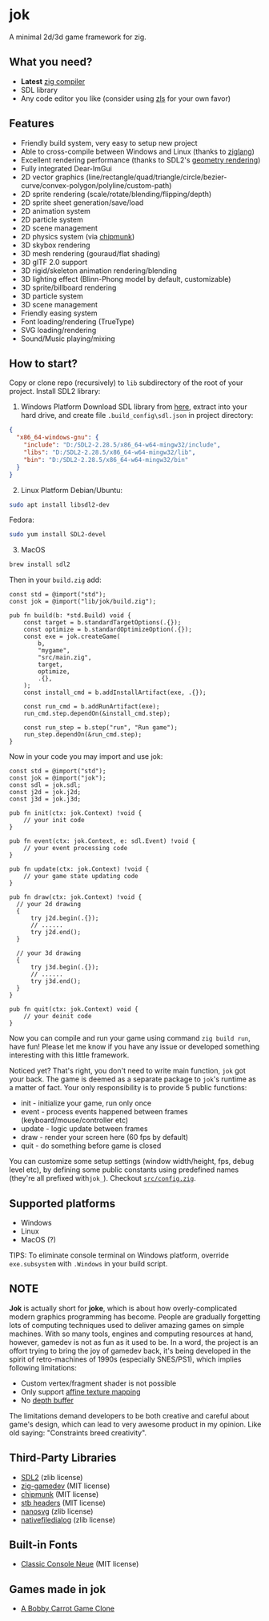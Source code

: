 # jok
A minimal 2d/3d game framework for zig.

## What you need?
* **Latest** [zig compiler](https://ziglang.org/download/)
* SDL library
* Any code editor you like (consider using [zls](https://github.com/zigtools/zls) for your own favor)

## Features
* Friendly build system, very easy to setup new project
* Able to cross-compile between Windows and Linux (thanks to [ziglang](https://ziglang.org))
* Excellent rendering performance (thanks to SDL2's [geometry rendering](https://wiki.libsdl.org/SDL2/SDL_RenderGeometryRaw))
* Fully integrated Dear-ImGui
* 2D vector graphics (line/rectangle/quad/triangle/circle/bezier-curve/convex-polygon/polyline/custom-path)
* 2D sprite rendering (scale/rotate/blending/flipping/depth)
* 2D sprite sheet generation/save/load
* 2D animation system
* 2D particle system
* 2D scene management
* 2D physics system (via [chipmunk](https://chipmunk-physics.net/))
* 3D skybox rendering
* 3D mesh rendering (gouraud/flat shading)
* 3D glTF 2.0 support
* 3D rigid/skeleton animation rendering/blending
* 3D lighting effect (Blinn-Phong model by default, customizable)
* 3D sprite/billboard rendering
* 3D particle system
* 3D scene management
* Friendly easing system
* Font loading/rendering (TrueType)
* SVG loading/rendering
* Sound/Music playing/mixing

## How to start?
Copy or clone repo (recursively) to `lib` subdirectory of the root of your project.  Install SDL2 library:

1. Windows Platform
Download SDL library from [here](https://libsdl.org/), extract into your hard drive, and create file `.build_config\sdl.json` in project directory:
```json
{
  "x86_64-windows-gnu": {
    "include": "D:/SDL2-2.28.5/x86_64-w64-mingw32/include",
    "libs": "D:/SDL2-2.28.5/x86_64-w64-mingw32/lib",
    "bin": "D:/SDL2-2.28.5/x86_64-w64-mingw32/bin"
  }
}
```

2. Linux Platform
Debian/Ubuntu:
```bash
sudo apt install libsdl2-dev
```

Fedora:
```bash
sudo yum install SDL2-devel
```

3. MacOS
```bash
brew install sdl2
```

Then in your `build.zig` add:

```zig
const std = @import("std");
const jok = @import("lib/jok/build.zig");

pub fn build(b: *std.Build) void {
    const target = b.standardTargetOptions(.{});
    const optimize = b.standardOptimizeOption(.{});
    const exe = jok.createGame(
        b,
        "mygame",
        "src/main.zig",
        target,
        optimize,
        .{},
    );
    const install_cmd = b.addInstallArtifact(exe, .{});

    const run_cmd = b.addRunArtifact(exe);
    run_cmd.step.dependOn(&install_cmd.step);

    const run_step = b.step("run", "Run game");
    run_step.dependOn(&run_cmd.step);
}
```

Now in your code you may import and use jok:

```zig
const std = @import("std");
const jok = @import("jok");
const sdl = jok.sdl;
const j2d = jok.j2d;
const j3d = jok.j3d;

pub fn init(ctx: jok.Context) !void {
    // your init code
}

pub fn event(ctx: jok.Context, e: sdl.Event) !void {
    // your event processing code
}

pub fn update(ctx: jok.Context) !void {
    // your game state updating code
}

pub fn draw(ctx: jok.Context) !void {
  // your 2d drawing
  {
      try j2d.begin(.{});
      // ......
      try j2d.end();
  }

  // your 3d drawing
  {
      try j3d.begin(.{});
      // ......
      try j3d.end();
  }
}

pub fn quit(ctx: jok.Context) void {
    // your deinit code
}
```

Now you can compile and run your game using command `zig build run`, have fun! Please let me know if you have any issue or developed something
interesting with this little framework.

Noticed yet? That's right, you don't need to write main function, `jok` got your back.
The game is deemed as a separate package to `jok`'s runtime as a matter of fact.  Your
only responsibility is to provide 5 public functions: 
* init - initialize your game, run only once
* event - process events happened between frames (keyboard/mouse/controller etc)
* update - logic update between frames
* draw - render your screen here (60 fps by default)
* quit - do something before game is closed

You can customize some setup settings (window width/height, fps, debug level etc), by 
defining some public constants using predefined names (they're all prefixed with`jok_`).
Checkout [`src/config.zig`](https://github.com/Jack-Ji/jok/blob/main/src/config.zig).

## Supported platforms
* Windows
* Linux
* MacOS (?)

TIPS: To eliminate console terminal on Windows platform, override `exe.subsystem` with `.Windows` in your build script.

## NOTE
**Jok** is actually short for **joke**, which is about how overly-complicated modern graphics programming has become.
People are gradually forgetting lots of computing techniques used to deliver amazing games on simple machines.
With so many tools, engines and computing resources at hand, however, gamedev is not as fun as it used to be. 
In a word, the project is an offort trying to bring the joy of gamedev back, it's being developed in the spirit of 
retro-machines of 1990s (especially SNES/PS1), which implies following limitations:

* Custom vertex/fragment shader is not possible
* Only support [affine texture mapping](https://en.wikipedia.org/wiki/Texture_mapping#Affine_texture_mapping)
* No [depth buffer](https://en.wikipedia.org/wiki/Z-buffering)

The limitations demand developers to be both creative and careful about game's design, which can lead to
very awesome product in my opinion. Like old saying: "Constraints breed creativity".

## Third-Party Libraries
* [SDL2](https://www.libsdl.org) (zlib license)
* [zig-gamedev](https://github.com/michal-z/zig-gamedev) (MIT license)
* [chipmunk](https://chipmunk-physics.net/) (MIT license)
* [stb headers](https://github.com/nothings/stb) (MIT license)
* [nanosvg](https://github.com/memononen/nanosvg) (zlib license)
* [nativefiledialog](https://github.com/mlabbe/nativefiledialog) (zlib license)

## Built-in Fonts
* [Classic Console Neue](http://webdraft.hu/fonts/classic-console/) (MIT license)

## Games made in jok
* [A Bobby Carrot Game Clone](https://github.com/TheWaWaR/bobby-carrot)
